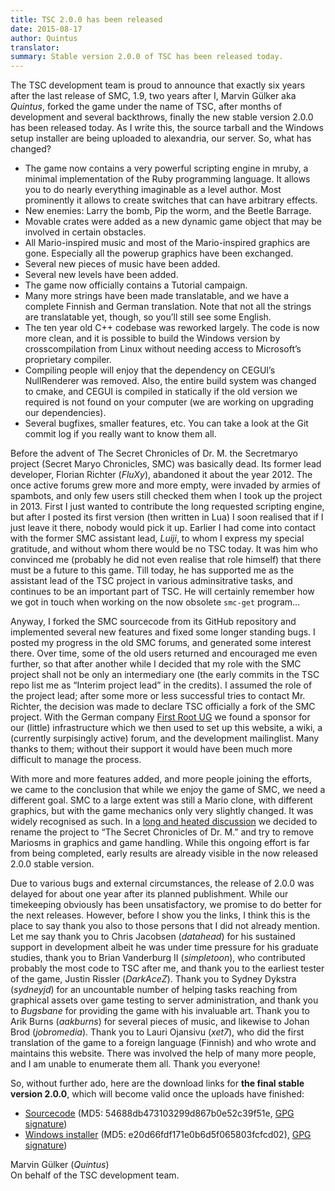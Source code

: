 ```yaml
---
title: TSC 2.0.0 has been released
date: 2015-08-17
author: Quintus
translator:
summary: Stable version 2.0.0 of TSC has been released today.
---
```


The TSC development team is proud to announce that exactly six years
after the last release of SMC, 1.9, two years after I, Marvin
Gülker aka _Quintus_, forked the game under the name of TSC, after
months of development and several backthrows, finally the new stable
version 2.0.0 has been released today. As I write this, the source
tarball and the Windows setup installer are being uploaded to
alexandria, our server. So, what has changed?

* The game now contains a very powerful scripting engine in mruby, a
  minimal implementation of the Ruby programming language. It allows
  you to do nearly everything imaginable as a level author. Most
  prominently it allows to create switches that can have arbitrary
  effects.
* New enemies: Larry the bomb, Pip the worm, and the Beetle Barrage.
* Movable crates were added as a new dynamic game object that may be
  involved in certain obstacles.
* All Mario-inspired music and most of the Mario-inspired graphics are
  gone. Especially all the powerup graphics have been exchanged.
* Several new pieces of music have been added.
* Several new levels have been added.
* The game now officially contains a Tutorial campaign.
* Many more strings have been made translatable, and we have a
  complete Finnish and German translation. Note that not all the
  strings are translatable yet, though, so you’ll still see some
  English.
* The ten year old C++ codebase was reworked largely. The code is now
  more clean, and it is possible to build the Windows version by
  crosscompilation from Linux without needing access to Microsoft’s proprietary
  compiler.
* Compiling people will enjoy that the dependency on CEGUI’s
  NullRenderer was removed. Also, the entire build system was changed
  to cmake, and CEGUI is compiled in statically if the old version we
  required is not found on your computer (we are working on upgrading
  our dependencies).
* Several bugfixes, smaller features, etc. You can take a look at the
  Git commit log if you really want to know them all.

Before the advent of The Secret Chronicles of Dr. M. the Secretmaryo
project (Secret Maryo Chronicles, SMC) was basically dead. Its former
lead developer, Florian Richter (_FluXy_), abandoned it about the year
2012. The once active forums grew more and more empty, were invaded by
armies of spambots, and only few users still checked them when I took
up the project in 2013. First I just wanted to contribute the long
requested scripting engine, but after I posted its first version (then
written in Lua) I soon realised that if I just leave it there, nobody
would pick it up. Earlier I had come into contact with the former SMC
assistant lead, _Luiji_, to whom I express my special gratitude, and
without whom there would be no TSC today. It was him who convinced me
(probably he did not even realise that role himself) that there must
be a future to this game. Till today, he has supported me as the
assistant lead of the TSC project in various adminsitrative tasks, and
continues to be an important part of TSC. He will certainly remember
how we got in touch when working on the now obsolete `smc-get`
program...

Anyway, I forked the SMC sourcecode from its GitHub repository and
implemented several new features and fixed some longer standing
bugs. I posted my progress in the old SMC forums, and generated some
interest there. Over time, some of the old users returned and
encouraged me even further, so that after another while I decided that
my role with the SMC project shall not be only an intermediary one
(the early commits in the TSC repo list me as “Interim project lead”
in the credits). I assumed the role of the project lead; after some
more or less successful tries to contact Mr. Richter, the decision was
made to declare TSC officially a fork of the SMC project. With the
German company [First Root UG][1] we found a sponsor for our (little)
infrastructure which we then used to set up this website, a wiki, a
(currently surpisingly active) forum, and the development
mailinglist. Many thanks to them; without their support it would have
been much more difficult to manage the process.

With more and more features added, and more people joining the
efforts, we came to the conclusion that while we enjoy the game of
SMC, we need a different goal. SMC to a large extent was still a Mario
clone, with different graphics, but with the game mechanics only very
slightly changed. It was widely recognised as such. In a [long and
heated discussion][2] we decided to rename the project to “The Secret
Chronicles of Dr. M.” and try to remove Mariosms in graphics and game
handling. While this ongoing effort is far from being completed, early
results are already visible in the now released 2.0.0 stable version.

Due to various bugs and external circumstances, the release of 2.0.0
was delayed for about one year after its planned publishment. While
our timekeeping obviously has been unsatisfactory, we promise to do
better for the next releases. However, before I show you the links, I
think this is the place to say thank you also to those persons that I
did not already mention. Let me say thank you to Chris Jacobsen
(_datahead_) for his sustained support in development albeit he was
under time pressure for his graduate studies, thank you to Brian
Vanderburg II (_simpletoon_), who contributed probably the most code
to TSC after me, and thank you to the earliest tester of the game,
Justin Rissler (_DarkAceZ_). Thank you to Sydney Dykstra (_sydneyjd_)
for an uncountable number of helping tasks reaching from graphical
assets over game testing to server administration, and thank you to
_Bugsbane_ for providing the game with his invaluable art. Thank you
to Arik Burns (_aakburns_) for several pieces of music, and likewise
to Johan Brod (_jobromedia_). Thank you to Lauri Ojansivu (_xet7_),
who did the first translation of the game to a foreign language
(Finnish) and who wrote and maintains this website. There was involved
the help of many more people, and I am unable to enumerate them
all. Thank you everyone!


So, without further ado, here are the download links for **the final
stable version 2.0.0**, which will become valid once the uploads have
finished:

* [Sourcecode][3] (MD5: 54688db473103299d867b0e52c39f51e, [GPG
  signature][4])
* [Windows installer][5] (MD5: e20d66fdf171e0b6d5f065803fcfcd02), [GPG
  signature][6])

Marvin Gülker (_Quintus_)<br/>
On behalf of the TSC development team.

[1]: http://www.first-root.com
[2]: https://github.com/Secretchronicles/TSC/issues/92
[3]: ftp://ftp.secretchronicles.org/releases/TSC-2.0.0.tar.xz
[4]: ftp://ftp.secretchronicles.org/releases/TSC-2.0.0.tar.xz.sig
[5]: ftp://ftp.secretchronicles.org/releases/TSC-2.0.0-win32.exe
[6]: ftp://ftp.secretchronicles.org/releases/TSC-2.0.0-win32.exe.sig
